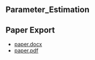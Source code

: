 ## Parameter_Estimation

## Paper Export
- [paper.docx](./notes/export/paper.docx)
- [paper.pdf](./notes/export/paper.pdf)